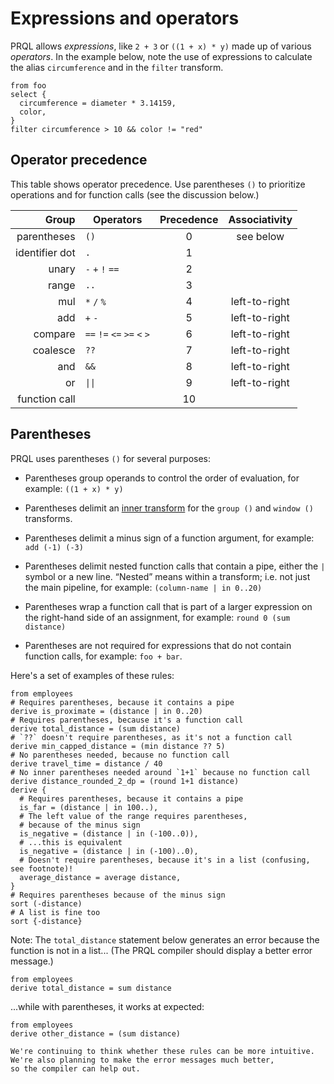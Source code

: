 # Expressions and operators

PRQL allows _expressions_, like `2 + 3` or `((1 + x) * y)` made up of various
_operators_. In the example below, note the use of expressions to calculate the
alias `circumference` and in the `filter` transform.

```prql
from foo
select {
  circumference = diameter * 3.14159,
  color,
}
filter circumference > 10 && color != "red"
```

## Operator precedence

This table shows operator precedence. Use parentheses `()` to prioritize
operations and for function calls (see the discussion below.)

<!-- markdownlint-disable MD033 — the `|` characters need to be escaped, and surrounded with tags rather than backticks   -->

|          Group | Operators                   | Precedence | Associativity |
| -------------: | --------------------------- | :--------: | :-----------: |
|    parentheses | `()`                        |     0      |   see below   |
| identifier dot | `.`                         |     1      |               |
|          unary | `-` `+` `!` `==`            |     2      |               |
|          range | `..`                        |     3      |               |
|            mul | `*` `/` `%`                 |     4      | left-to-right |
|            add | `+` `-`                     |     5      | left-to-right |
|        compare | `==` `!=` `<=` `>=` `<` `>` |     6      | left-to-right |
|       coalesce | `??`                        |     7      | left-to-right |
|            and | `&&`                        |     8      | left-to-right |
|             or | <code>\|\|</code>           |     9      | left-to-right |
|  function call |                             |     10     |               |

## Parentheses

PRQL uses parentheses `()` for several purposes:

- Parentheses group operands to control the order of evaluation, for example:
  `((1 + x) * y)`

- Parentheses delimit an [inner transform](./inner-transforms.md) for the
  `group ()` and `window ()` transforms.

- Parentheses delimit a minus sign of a function argument, for example:
  `add (-1) (-3)`

- Parentheses delimit nested function calls that contain a pipe, either the `|`
  symbol or a new line. “Nested” means within a transform; i.e. not just the
  main pipeline, for example: `(column-name | in 0..20)`

- Parentheses wrap a function call that is part of a larger expression on the
  right-hand side of an assignment, for example: `round 0 (sum distance)`

- Parentheses are not required for expressions that do not contain function
  calls, for example: `foo + bar`.

Here's a set of examples of these rules:

```prql
from employees
# Requires parentheses, because it contains a pipe
derive is_proximate = (distance | in 0..20)
# Requires parentheses, because it's a function call
derive total_distance = (sum distance)
# `??` doesn't require parentheses, as it's not a function call
derive min_capped_distance = (min distance ?? 5)
# No parentheses needed, because no function call
derive travel_time = distance / 40
# No inner parentheses needed around `1+1` because no function call
derive distance_rounded_2_dp = (round 1+1 distance)
derive {
  # Requires parentheses, because it contains a pipe
  is_far = (distance | in 100..),
  # The left value of the range requires parentheses,
  # because of the minus sign
  is_negative = (distance | in (-100..0)),
  # ...this is equivalent
  is_negative = (distance | in (-100)..0),
  # Doesn't require parentheses, because it's in a list (confusing, see footnote)!
  average_distance = average distance,
}
# Requires parentheses because of the minus sign
sort (-distance)
# A list is fine too
sort {-distance}
```

Note: The `total_distance` statement below generates an error because the
function is not in a list... (The PRQL compiler should display a better error
message.)

```prql error no-fmt
from employees
derive total_distance = sum distance
```

...while with parentheses, it works at expected:

<!-- TODO: why doesn't this format? -->

```prql
from employees
derive other_distance = (sum distance)
```

```admonish note
We're continuing to think whether these rules can be more intuitive.
We're also planning to make the error messages much better,
so the compiler can help out.
```
